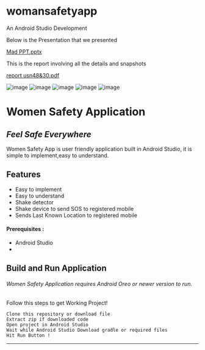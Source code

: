 # womansafetyapp
An Android Studio Development

Below is the Presentation that we presented 

[Mad PPT.pptx](https://github.com/DIS25TTY/womansafetyapp/files/11999060/Mad.PPT.pptx)

This is the report involving all the details and snapshots

[report usn48&30.pdf](https://github.com/DIS25TTY/womansafetyapp/files/11999045/report.usn48.30.pdf)

![image](https://github.com/DIS25TTY/womansafetyapp/assets/83459637/a7b82d21-46b9-4e2f-a25d-b99b25c38cf5)
![image](https://github.com/DIS25TTY/womansafetyapp/assets/83459637/e31ffa04-1116-42ed-bcbc-5ab87c25bc04)
![image](https://github.com/DIS25TTY/womansafetyapp/assets/83459637/53b0f881-9f14-4c2e-8050-3b4771635552)
![image](https://github.com/DIS25TTY/womansafetyapp/assets/83459637/c4889b20-649b-4497-8972-b4abad54ef6a)
![image](https://github.com/DIS25TTY/womansafetyapp/assets/83459637/fe97b848-5979-4faa-8097-e4eadc2e2896)






# Women Safety Application
## _Feel Safe Everywhere_


Women Safety App is user friendly application built in Android Studio,
it is simple to implement,easy to understand.

## Features

- Easy to implement
- Easy to understand
- Shake detector
- Shake device to send SOS to registered mobile
- Sends Last Known Location to registered mobile

#### Prerequisites :
- Android Studio
- 
## Build and Run Application

###### Women Safety Application requires Android Oreo or newer version to run.
Follow this steps to get Working Project!
```
Clone this repository or download file
Extract zip if downloaded code
Open project in Android Studio
Wait while Android Studio Download gradle or required files
Hit Run Button !
```

-----------



   

